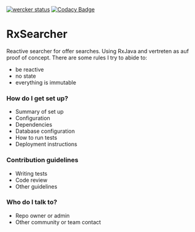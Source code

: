 [![wercker status](https://app.wercker.com/status/6488afa57c3b3bc68dfe8859c61b3d65/s/master "wercker status")](https://app.wercker.com/project/bykey/6488afa57c3b3bc68dfe8859c61b3d65)
[![Codacy Badge](https://api.codacy.com/project/badge/Grade/ea65adc569c74ae49e19d240d0323666)](https://www.codacy.com?utm_source=git@bitbucket.org&amp;utm_medium=referral&amp;utm_content=fschulz/rxsearcher&amp;utm_campaign=Badge_Grade)

# RxSearcher #

Reactive searcher for offer searches. Using RxJava and vertreten as auf proof of concept. There are some rules I try to abide to:

* be reactive 
* no state 
* everything is immutable


### How do I get set up? ###

* Summary of set up
* Configuration
* Dependencies
* Database configuration
* How to run tests
* Deployment instructions

### Contribution guidelines ###

* Writing tests
* Code review
* Other guidelines

### Who do I talk to? ###

* Repo owner or admin
* Other community or team contact